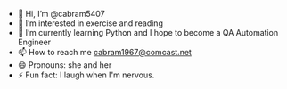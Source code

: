 - 👋 Hi, I’m @cabram5407
- 👀 I’m interested in exercise and reading
- 🌱 I’m currently learning Python and I hope to become a QA Automation Engineer
- 📫 How to reach me cabram1967@comcast.net
- 😄 Pronouns: she and her
- ⚡ Fun fact: I laugh when I'm nervous.

<!---
cabram5407/cabram5407 is a ✨ special ✨ repository because its `README.md` (this file) appears on your GitHub profile.
You can click the Preview link to take a look at your changes.
--->
